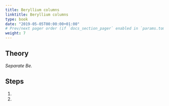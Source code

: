 ```yaml
---
title: Beryllium columns
linktitle: Beryllium columns
type: book
date: "2019-05-05T00:00:00+01:00"
# Prev/next pager order (if `docs_section_pager` enabled in `params.toml`)
weight: 7
---
```

## Theory
_Separate Be._

## Steps
1. 
2. 
